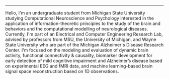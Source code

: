 ---

Hello, I'm an undergraduate student from Michigan State University studying Computational Neuroscience and Psychology interested in the application of information-theoretic principles to the study of the brain and behaviors and the computational modelling of neurological diseases. Currently, I'm part of an Electrical and Computer Engineering Research Lab, advised by professors from MSU, the University of Michigan, and Wayne State University who are part of the Michigan Alzheimer's Disease Research Center. I'm focused on the modeling and evaluation of dynamic brain activity, functional connectivity & causality, biomarker development for early detection of mild cognitive impairment and Alzheimer’s disease based on experimental EEG and fMRI data, and machine learning-based brain signal space reconstruction based on 1D observations.

